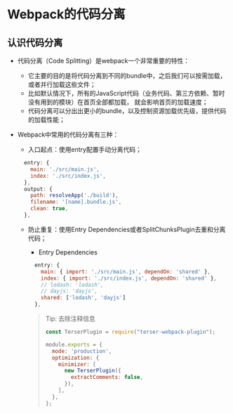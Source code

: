 # Webpack的代码分离

## 认识代码分离

- 代码分离（Code Splitting）是webpack一个非常重要的特性： 
  - 它主要的目的是将代码分离到不同的bundle中，之后我们可以按需加载，或者并行加载这些文件； 
  - 比如默认情况下，所有的JavaScript代码（业务代码、第三方依赖、暂时没有用到的模块）在首页全部都加载， 就会影响首页的加载速度；
  - 代码分离可以分出出更小的bundle，以及控制资源加载优先级，提供代码的加载性能；
  
- Webpack中常用的代码分离有三种：
  - 入口起点：使用entry配置手动分离代码；
  
  ```js
    entry: {
      main: './src/main.js',
      index: './src/index.js',
    },
    output: {
      path: resolveApp('./build'),
      filename: '[name].bundle.js',
      clean: true,
    },	
  ```
  
  - 防止重复：使用Entry Dependencies或者SplitChunksPlugin去重和分离代码；
  
    - Entry Dependencies
  
    ```js
      entry: {
        main: { import: './src/main.js', dependOn: 'shared' },
        index: { import: './src/index.js', dependOn: 'shared' },
        // lodash: 'lodash',
        // dayjs: 'dayjs',
        shared: ['lodash', 'dayjs']
      },
    ```
  
    > Tip:  去除注释信息
    >
    > ```js
    > const TerserPlugin = require("terser-webpack-plugin");
    > 
    > module.exports = {
    >   mode: 'production',
    >   optimization: {
    >     minimizer: [
    >       new TerserPlugin({
    >         extractComments: false,
    >       }),
    >     ],
    >   },
    > };
    > ```
